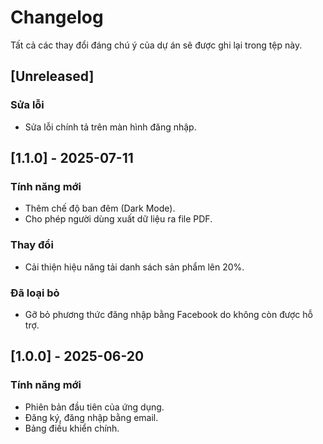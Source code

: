 # Changelog

Tất cả các thay đổi đáng chú ý của dự án sẽ được ghi lại trong tệp này.

## [Unreleased]

### Sửa lỗi
- Sửa lỗi chính tả trên màn hình đăng nhập.

## [1.1.0] - 2025-07-11

### Tính năng mới
- Thêm chế độ ban đêm (Dark Mode).
- Cho phép người dùng xuất dữ liệu ra file PDF.

### Thay đổi
- Cải thiện hiệu năng tải danh sách sản phẩm lên 20%.

### Đã loại bỏ
- Gỡ bỏ phương thức đăng nhập bằng Facebook do không còn được hỗ trợ.

## [1.0.0] - 2025-06-20

### Tính năng mới
- Phiên bản đầu tiên của ứng dụng.
- Đăng ký, đăng nhập bằng email.
- Bảng điều khiển chính.
